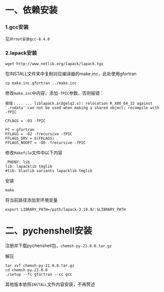 # 一、依赖安装
###  1.gcc安装
见`非root安装gcc-8.4.0`
###  2.lapack安装
```
wget http://www.netlib.org/lapack/lapack.tgz
```

在INSTALL文件夹中复制对应编译器的make.inc，此处使用gfortran

```
cp make.inc.gfortran ../make.inc
```
修改`make.inc`中内容，添加`-fPIC`参数，否则报错：

```
报错：... ... liblapack.a(dgelq2.o): relocation R_X86_64_32 against `.rodata' can not be used when making a shared object; recompile with -fPIC
```

```
CFLAGS = -O3 -fPIC
```
```
FC = gfortran
FFLAGS = -O2 -frecursive -fPIC
FFLAGS_DRV = $(FFLAGS)
FFLAGS_NOOPT = -O0 -frecursive -fPIC
```
修改`Makefile`文件中以下内容
```
.PHONY: lib
lib: lapacklib tmglib
#lib: blaslib variants lapacklib tmglib
```
安装

```
make
```
将当前路径添加至环境变量

```
export LIBRARY_PATH=/path/lapack-3.10.0/:$LIBRARY_PATH
```
#  二、pychenshell安装
注册并下载pychenshell包，`chemsh-py-21.0.0.tar.gz`

解压

```
tar xvf chemsh-py-21.0.0.tar.gz
cd chemsh-py-21.0.0
./setup --fc gfortran --cc gcc
```
其他版本依照`INSTALL`文件内容安装，不再赘述
